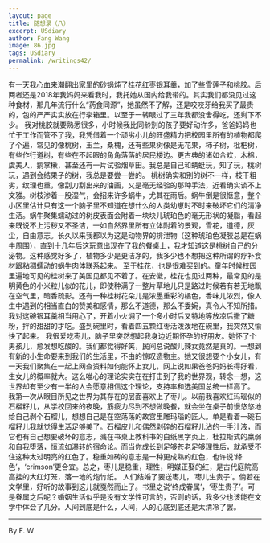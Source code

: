 ```yaml
---
layout: page
title: 随想录（八）
excerpt: USdiary
author: Fang Wang
image: 86.jpg
tags: USdiary
permalink: /writings42/
---
```

有一天我心血来潮翻出家里的砂锅炖了桂花红枣银耳羹，加了些雪莲子和桃胶。后两者还是2018年我妈妈来看我时，我托她从国内给我带的。其实我们都没见过这种食材，那几年流行什么“药食同源”，她虽然不了解，还是咬咬牙给我买了最贵的，包的严严实实放在行李箱里。以至于一转眼过了三年我都没舍得吃，还剩下不少。
我对桃胶就要熟悉很多，小时候我比同龄别的孩子要好动许多，爸爸妈妈也忙于工作而管不了我，我凭借着一个顽劣小儿的旺盛精力把校园里所有的植物都爬了个遍，常见的像桃树，玉兰，桑槐，还有些果树像是无花果，柿子树，枇杷树，有些作行道树，有些在不起眼的角角落落的居民楼边。更古典的诸如合欢，木棉，虞美人，鹅掌楸，甚至还有一片试验烟草田。我总是自己和蜻蜓玩，知了玩，桃树玩，遇到会结果子的树，我总是要尝一尝的。
桃树确实和别的树不一样，枝干粗劣，纹理也重，像刮刀刮出来的油画，又是毫无经验的那种手法，近看确实谈不上文雅。树枝渗着一股湿气，会招来许多蜗牛，尤其在雨后。蜗牛倒是很惬意，整个小区里估计只有这一个脑子里不知道在想什么的人类幼崽时不时来破坏它们的清净生活。蜗牛聚集蠕动过的树皮表面会附着一块块儿琥珀色的毫无形状的凝脂，看起来既说不上污秽又不圣洁，一如自然界里所有立体附着的景观，雪花，道德，灰尘，自由意志。长久以来我都以为这是动物界的排泄物（这种琥珀色凝胶总是在蜗牛周围），直到十几年后这玩意出现在了我的餐桌上，我才知道这是桃树自己的分泌物。这种感觉好多了，植物多少是更洁净的，我多少也不想把这种所谓的疗补食材跟粘稠蠕动的蜗牛肉体联系起来。
至于桂花，也是很难买到的。童年时候校园里遍地可见的桂树来了美国见都见不着了。在安徽，桂花也见过两种，最常见的是明黄色的小米粒儿似的花儿，即使种满了一整片草地儿只是路过时候若有若无地飘在空气里，暗香疏影。还有一种桂树花朵儿是浓墨重彩的橘色，香味儿浓烈，像人生中遇到的相当直白的赞美和感情，那么不道德，那么不委婉，真令人不知所措。
我对这碗银耳羹相当用心了，开着小火焖了一个多小时后又特地等放凉后撒了糖粉，拌的甜甜的才吃。盛到碗里时，看着四五颗红枣活泼泼地在碗里，我突然又愉快了起来。
我很爱吃枣儿，脑子里突然想起我身边近期怀孕的好朋友。她怀了个男孩儿，愈发想吃酸的。我们都觉得好笑，民间总说酸儿辣女竟然是真的。一想到有新的小生命要来到我们的生活里，不由的惊叹造物主。她又很想要个小女儿，有一天我们聚集在一起上网查资料如何能怀上女儿，网上说如果爸爸妈妈长得好看，生女儿的概率就大。这么唯心的理论实实在在打击到了我的世界观，转念一想，这世界却有至少有一半的人会愿意相信这个理论，支持率和选美国总统一样高了。
我第一次从眼目所见之世界为其存在的层面喜欢上了枣儿。以前我喜欢红玛瑙似的石榴籽儿，从学校回来的夜晚，筋疲力尽到不想做晚餐，就会坐在桌子前慢悠悠地给自己剥个石榴儿，想想自己是在空荡荡的故宫里雕玛瑙的匠人。单是看着一碗石榴籽儿我就觉得生活足够美了。石榴皮儿和偶然剥碎的石榴籽儿沾的一手汁液，而它也有自己想要破坏的意志，溅在书桌上教科书的白纸黑字页上，杜拉斯式的羸弱和自我堕落，恒流如瀑转的宿命论。而当你成长到足够苍老足够理性后，就承受不住这种太过明亮的红色了。稳重如砖的意志是一种更成熟的红色，也许说‘绛色’，‘crimson’更合宜。总之，枣儿是稳重，理性，明媒正娶的红，是古代庭院高高挂的大红灯笼，落一地的炮竹纸。
人们结婚了要送枣儿，‘枣儿生贵子’。倘若在文学里，好听的故事到这儿就戛然而止了。书里之说‘终成眷属’，‘枣生贵子’。可是眷属之后呢？婚姻生活似乎是没有文学性可言的，否则的话，我多少也该能在文学中体会了几分。人间到底是什么，人间，人的心底到底还是太清冷了罢。
****

By F. W
